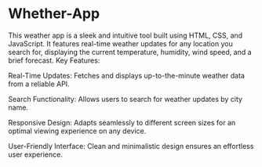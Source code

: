 # Whether-App
This weather app is a sleek and intuitive tool built using HTML, CSS, and JavaScript. It features real-time weather updates for any location you search for, displaying the current temperature, humidity, wind speed, and a brief forecast.
Key Features:

Real-Time Updates: Fetches and displays up-to-the-minute weather data from a reliable API.

Search Functionality: Allows users to search for weather updates by city name.

Responsive Design: Adapts seamlessly to different screen sizes for an optimal viewing experience on any device.

User-Friendly Interface: Clean and minimalistic design ensures an effortless user experience.
